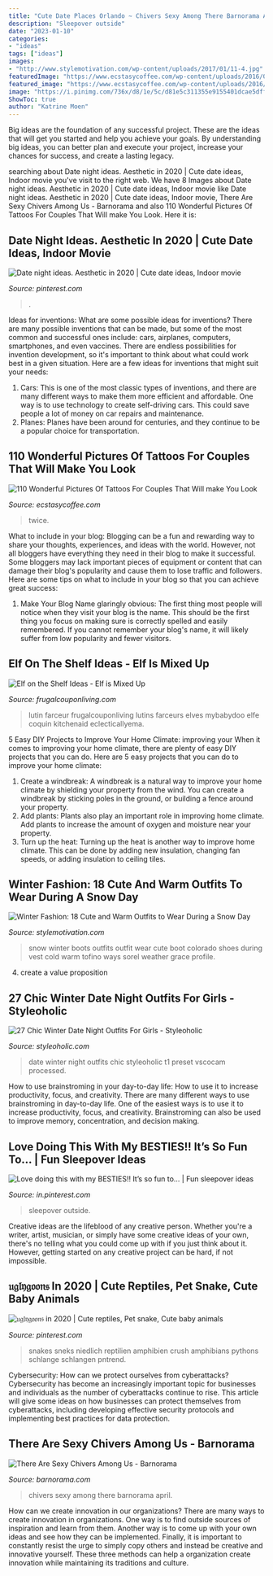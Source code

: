 ```yaml
---
title: "Cute Date Places Orlando ~ Chivers Sexy Among There Barnorama April"
description: "Sleepover outside"
date: "2023-01-10"
categories:
- "ideas"
tags: ["ideas"]
images:
- "http://www.stylemotivation.com/wp-content/uploads/2017/01/11-4.jpg"
featuredImage: "https://www.ecstasycoffee.com/wp-content/uploads/2016/08/Each-tattoo-has-a-different-meaning-for-each-couple..jpg"
featured_image: "https://www.ecstasycoffee.com/wp-content/uploads/2016/08/Each-tattoo-has-a-different-meaning-for-each-couple..jpg"
image: "https://i.pinimg.com/736x/d8/1e/5c/d81e5c311355e9155401dcae5dffa5af.jpg"
ShowToc: true
author: "Katrine Moen"
---
```



Big ideas are the foundation of any successful project. These are the ideas that will get you started and help you achieve your goals. By understanding big ideas, you can better plan and execute your project, increase your chances for success, and create a lasting legacy.

	

		
searching about Date night ideas. Aesthetic in 2020 | Cute date ideas, Indoor movie you've visit to the right web. We have 8 Images about Date night ideas. Aesthetic in 2020 | Cute date ideas, Indoor movie like Date night ideas. Aesthetic in 2020 | Cute date ideas, Indoor movie, There Are Sexy Chivers Among Us - Barnorama and also 110 Wonderful Pictures Of Tattoos For Couples That Will make You Look. Here it is:
		
    
## Date Night Ideas. Aesthetic In 2020 | Cute Date Ideas, Indoor Movie

<img loading=lazy src="https://i.pinimg.com/originals/2b/73/70/2b737080243e752400103ab081de50b8.jpg" onerror="this.onerror=null;this.src='https://tse1.mm.bing.net/th?id=OIP.Uy1CSjExjyUje_Jl99mejwHaJ4&amp;pid=15.1';" alt="Date night ideas. Aesthetic in 2020 | Cute date ideas, Indoor movie">

_Source: pinterest.com_

>. 

	

Ideas for inventions: What are some possible ideas for inventions?
There are many possible inventions that can be made, but some of the most common and successful ones include: cars, airplanes, computers, smartphones, and even vaccines. There are endless possibilities for invention development, so it's important to think about what could work best in a given situation. Here are a few ideas for inventions that might suit your needs: 
1. Cars: This is one of the most classic types of inventions, and there are many different ways to make them more efficient and affordable. One way is to use technology to create self-driving cars. This could save people a lot of money on car repairs and maintenance. 
2. Planes: Planes have been around for centuries, and they continue to be a popular choice for transportation.

    
## 110 Wonderful Pictures Of Tattoos For Couples That Will Make You Look

<img loading=lazy src="https://www.ecstasycoffee.com/wp-content/uploads/2016/08/Each-tattoo-has-a-different-meaning-for-each-couple..jpg" onerror="this.onerror=null;this.src='https://tse2.mm.bing.net/th?id=OIP.pCubqwZ9zHpEZzUPqZoRQQHaHa&amp;pid=15.1';" alt="110 Wonderful Pictures Of Tattoos For Couples That Will make You Look">

_Source: ecstasycoffee.com_

>twice. 

	

What to include in your blog:
Blogging can be a fun and rewarding way to share your thoughts, experiences, and ideas with the world. However, not all bloggers have everything they need in their blog to make it successful. Some bloggers may lack important pieces of equipment or content that can damage their blog's popularity and cause them to lose traffic and followers. Here are some tips on what to include in your blog so that you can achieve great success:
1. Make Your Blog Name glaringly obvious: The first thing most people will notice when they visit your blog is the name. This should be the first thing you focus on making sure is correctly spelled and easily remembered. If you cannot remember your blog's name, it will likely suffer from low popularity and fewer visitors.


    
## Elf On The Shelf Ideas - Elf Is Mixed Up

<img loading=lazy src="https://www.frugalcouponliving.com/wp-content/uploads/2014/11/elf-on-the-shelf-ideas-mixer-frugal-coupon-living.jpg" onerror="this.onerror=null;this.src='https://tse4.mm.bing.net/th?id=OIP.0Mme6yxn0eVbZH59CxIGdwHaLH&amp;pid=15.1';" alt="Elf on the Shelf Ideas - Elf is Mixed Up">

_Source: frugalcouponliving.com_

>lutin farceur frugalcouponliving lutins farceurs elves mybabydoo elfe coquin kitchenaid eclecticallyema. 

	

5 Easy DIY Projects to Improve Your Home Climate: improving your
When it comes to improving your home climate, there are plenty of easy DIY projects that you can do. Here are 5 easy projects that you can do to improve your home climate: 
1. Create a windbreak: A windbreak is a natural way to improve your home climate by shielding your property from the wind. You can create a windbreak by sticking poles in the ground, or building a fence around your property. 
2. Add plants: Plants also play an important role in improving home climate. Add plants to increase the amount of oxygen and moisture near your property. 
3. Turn up the heat: Turning up the heat is another way to improve home climate. This can be done by adding new insulation, changing fan speeds, or adding insulation to ceiling tiles. 

    
## Winter Fashion: 18 Cute And Warm Outfits To Wear During A Snow Day

<img loading=lazy src="http://www.stylemotivation.com/wp-content/uploads/2017/01/11-4.jpg" onerror="this.onerror=null;this.src='https://tse1.mm.bing.net/th?id=OIP.cc8-SZcsQ2lgUoOiEs-cKQHaLH&amp;pid=15.1';" alt="Winter Fashion: 18 Cute and Warm Outfits to Wear During a Snow Day">

_Source: stylemotivation.com_

>snow winter boots outfits outfit wear cute boot colorado shoes during vest cold warm tofino ways sorel weather grace profile. 

	

4. create a value proposition 

    
## 27 Chic Winter Date Night Outfits For Girls - Styleoholic

<img loading=lazy src="http://i.styleoholic.com/2016/01/chic-winter-date-night-outfits-for-girls-14.jpg" onerror="this.onerror=null;this.src='https://tse1.mm.bing.net/th?id=OIP.DQ7ErT1wsZ29q0q1NWK2hgHaLH&amp;pid=15.1';" alt="27 Chic Winter Date Night Outfits For Girls - Styleoholic">

_Source: styleoholic.com_

>date winter night outfits chic styleoholic t1 preset vscocam processed. 

	

How to use brainstroming in your day-to-day life: How to use it to increase productivity, focus, and creativity.
There are many different ways to use brainstroming in day-to-day life. One of the easiest ways is to use it to increase productivity, focus, and creativity. Brainstroming can also be used to improve memory, concentration, and decision making.

    
## Love Doing This With My BESTIES!! It’s So Fun To… | Fun Sleepover Ideas

<img loading=lazy src="https://i.pinimg.com/736x/71/57/fe/7157fed0c83d281f974a5b25e229f56a.jpg" onerror="this.onerror=null;this.src='https://tse1.mm.bing.net/th?id=OIP.AXcACMwTTB74w8X7K72hcwHaNK&amp;pid=15.1';" alt="Love doing this with my BESTIES!! It’s so fun to… | Fun sleepover ideas">

_Source: in.pinterest.com_

>sleepover outside. 

	

Creative ideas are the lifeblood of any creative person. Whether you're a writer, artist, musician, or simply have some creative ideas of your own, there's no telling what you could come up with if you just think about it. However, getting started on any creative project can be hard, if not impossible.

    
## 𝔲𝔤𝔩𝔶𝔤𝔬𝔬𝔫𝔰 In 2020 | Cute Reptiles, Pet Snake, Cute Baby Animals

<img loading=lazy src="https://i.pinimg.com/736x/d8/1e/5c/d81e5c311355e9155401dcae5dffa5af.jpg" onerror="this.onerror=null;this.src='https://tse2.mm.bing.net/th?id=OIP.3a5D3vSrKZlR5pl5uOFiMgHaJ3&amp;pid=15.1';" alt="𝔲𝔤𝔩𝔶𝔤𝔬𝔬𝔫𝔰 in 2020 | Cute reptiles, Pet snake, Cute baby animals">

_Source: pinterest.com_

>snakes sneks niedlich reptilien amphibien crush amphibians pythons schlange schlangen pntrend. 

	

Cybersecurity: How can we protect ourselves from cyberattacks?
Cybersecurity has become an increasingly important topic for businesses and individuals as the number of cyberattacks continue to rise. This article will give some ideas on how businesses can protect themselves from cyberattacks, including developing effective security protocols and implementing best practices for data protection.

    
## There Are Sexy Chivers Among Us - Barnorama

<img loading=lazy src="http://www.barnorama.com/wp-content/images/2013/01/chivers-sexy-101/08-chivers-sexy-101.jpg" onerror="this.onerror=null;this.src='https://tse3.mm.bing.net/th?id=OIP.ab6hbKqSnDlMd051g2VdBgHaNI&amp;pid=15.1';" alt="There Are Sexy Chivers Among Us - Barnorama">

_Source: barnorama.com_

>chivers sexy among there barnorama april. 

	

How can we create innovation in our organizations?
There are many ways to create innovation in organizations. One way is to find outside sources of inspiration and learn from them. Another way is to come up with your own ideas and see how they can be implemented. Finally, it is important to constantly resist the urge to simply copy others and instead be creative and innovative yourself. These three methods can help a organization create innovation while maintaining its traditions and culture.

